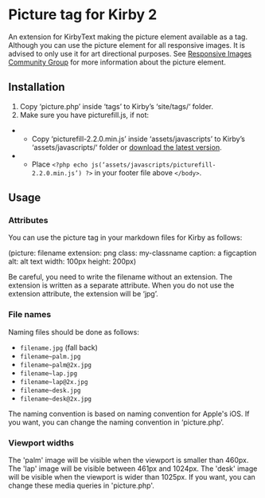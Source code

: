 # Picture tag for Kirby 2

An extension for KirbyText making the picture element available as a tag. Although you can use the picture element for all responsive images. It is advised to only use it for art directional purposes. See [Responsive Images Community Group](http://responsiveimages.org) for more information about the picture element.

## Installation

1. Copy ‘picture.php’ inside ‘tags’ to Kirby’s ‘site/tags/‘ folder.
2. Make sure you have picturefill.js, if not:
- - Copy ‘picturefill-2.2.0.min.js’ inside ‘assets/javascripts’ to Kirby’s ‘assets/javascripts/‘ folder or [download the latest version](http://scottjehl.github.io/picturefill/).
- - Place ```<?php echo js(‘assets/javascripts/picturefill-2.2.0.min.js’) ?>``` in your footer file above ```</body>```.

## Usage

### Attributes

You can use the picture tag in your markdown files for Kirby as follows:

(picture: filename extension: png class: my-classname caption: a figcaption alt: alt text width: 100px height: 200px)

Be careful, you need to write the filename without an extension. The extension is written as a separate attribute. When you do not use the extension attribute, the extension will be ‘jpg’.

### File names

Naming files should be done as follows:

- ```filename.jpg``` (fall back)
- ```filename~palm.jpg```
- ```filename~palm@2x.jpg```
- ```filename~lap.jpg```
- ```filename~lap@2x.jpg```
- ```filename~desk.jpg```
- ```filename~desk@2x.jpg```

The naming convention is based on naming convention for Apple's iOS. If you want, you can change the naming convention in ‘picture.php’.

### Viewport widths

The 'palm' image will be visible when the viewport is smaller than 460px. The 'lap' image will be visible between 461px and 1024px. The 'desk' image will be visible when the viewport is wider than 1025px. If you want, you can change these media queries in 'picture.php'.

